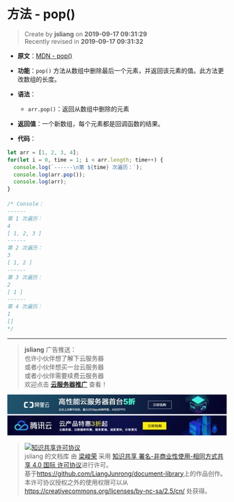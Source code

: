 方法 - pop()
===

> Create by **jsliang** on **2019-09-17 09:31:29**  
> Recently revised in **2019-09-17 09:31:32**

* **原文**：[MDN - pop()](https://developer.mozilla.org/zh-CN/docs/Web/JavaScript/Reference/Global_Objects/Array/pop)

* **功能**：`pop()` 方法从数组中删除最后一个元素，并返回该元素的值。此方法更改数组的长度。

* **语法**：
  * `arr.pop()`：返回从数组中删除的元素

* **返回值**：一个新数组，每个元素都是回调函数的结果。

* **代码**：

```js
let arr = [1, 2, 3, 4];
for(let i = 0, time = 1; i < arr.length; time++) {
  console.log(`------\n第 ${time} 次遍历：`);
  console.log(arr.pop());
  console.log(arr);
}

/* Console：
------
第 1 次遍历：
4
[ 1, 2, 3 ]
------
第 2 次遍历：
3
[ 1, 2 ]
------
第 3 次遍历：
2
[ 1 ]
------
第 4 次遍历：
1
[]
*/
```

---

> **jsliang** 广告推送：  
> 也许小伙伴想了解下云服务器  
> 或者小伙伴想买一台云服务器  
> 或者小伙伴需要续费云服务器  
> 欢迎点击 **[云服务器推广](https://github.com/LiangJunrong/document-library/blob/master/other-library/Monologue/%E7%A8%B3%E9%A3%9F%E8%89%B0%E9%9A%BE.md)** 查看！

[![图](../../../../public-repertory/img/z-small-seek-ali-3.jpg)](https://promotion.aliyun.com/ntms/act/qwbk.html?userCode=w7hismrh)
[![图](../../../../public-repertory/img/z-small-seek-tencent-2.jpg)](https://cloud.tencent.com/redirect.php?redirect=1014&cps_key=49f647c99fce1a9f0b4e1eeb1be484c9&from=console)

> <a rel="license" href="http://creativecommons.org/licenses/by-nc-sa/4.0/"><img alt="知识共享许可协议" style="border-width:0" src="https://i.creativecommons.org/l/by-nc-sa/4.0/88x31.png" /></a><br /><span xmlns:dct="http://purl.org/dc/terms/" property="dct:title">jsliang 的文档库</span> 由 <a xmlns:cc="http://creativecommons.org/ns#" href="https://github.com/LiangJunrong/document-library" property="cc:attributionName" rel="cc:attributionURL">梁峻荣</a> 采用 <a rel="license" href="http://creativecommons.org/licenses/by-nc-sa/4.0/">知识共享 署名-非商业性使用-相同方式共享 4.0 国际 许可协议</a>进行许可。<br />基于<a xmlns:dct="http://purl.org/dc/terms/" href="https://github.com/LiangJunrong/document-library" rel="dct:source">https://github.com/LiangJunrong/document-library</a>上的作品创作。<br />本许可协议授权之外的使用权限可以从 <a xmlns:cc="http://creativecommons.org/ns#" href="https://creativecommons.org/licenses/by-nc-sa/2.5/cn/" rel="cc:morePermissions">https://creativecommons.org/licenses/by-nc-sa/2.5/cn/</a> 处获得。